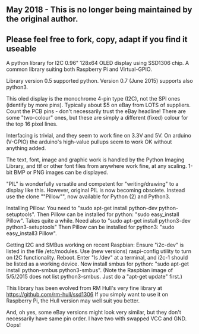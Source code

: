 ## May 2018 - This is no longer being maintained by the original author.
## Please feel free to fork, copy, adapt if you find it useable

A python library for I2C 0.96" 128x64 OLED display using SSD1306 chip.
A common library suiting both Raspberry Pi and Virtual-GPIO.

Library version 0.5 supported python. Version 0.7 (June 2015) supports also python3.
 
This oled display is the monochrome 4-pin type (I2C), not the SPI ones (identify by more pins).
Typically about $5 on eBay from LOTS of suppliers. Count the PCB pins - don't necessarily trust the eBay headline!
There are some "two-colour" ones, but these are simply a different (fixed) colour for the top 16 pixel lines.

Interfacing is trivial, and they seem to work fine on 3.3V and 5V.
On arduino (V-GPIO) the arduino's high-value pullups seem to work OK without anything added.

The text, font, image and graphic work is handled by the Python Imaging Library,
and ttf or other font files from anywhere work fine, at any scaling. 1-bit BMP or PNG images can be displayed.

"PIL" is wonderfully versatile and competent for "writing/drawing" to a display like this.
However, original PIL is now becoming obsolete. Instead use the clone ""Pillow"", now available for Python (2) and Python3.

Installing Pillow:
You need to "sudo apt-get install python-dev python-setuptools".
Then Pillow can be installed for python: "sudo easy_install Pillow". Takes quite a while.
Need also to "sudo apt-get install python3-dev python3-setuptools"
Then Pillow can be installed for python3: "sudo easy_install3 Pillow".

Getting I2C and SMBus working on recent Raspbian:
Ensure "i2c-dev" is listed in the file /etc/modules.
Use (new versions) raspi-config utility to turn on I2C functionality. 
Reboot. Enter "ls /dev" at a terminal, and i2c-1 should be listed as a working device.
Now install smbus for python:  "sudo apt-get install python-smbus python3-smbus".
(Note the Raspbian image of 5/5/2015 does not list python3-smbus. Just do a "apt-get update" first.)

This library has been evolved from RM Hull's very fine library at
https://github.com/rm-hull/ssd1306
If you simply want to use it on Raspberry Pi, the Hull version may well suit you better.

And, oh yes, some eBay versions might look very similar, but they don't necessarily have same pin order.
I have two with swapped VCC and GND. Oops!
